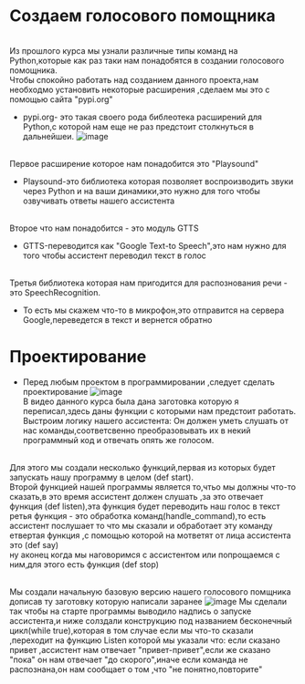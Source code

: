 # Создаем голосового помощника
<br/>Из прошлого курса мы узнали различные типы команд на Python,которые как раз таки нам понадобятся в создании голосового помощника.
<br/> Чтобы спокойно работать над созданием данного проекта,нам необходмо установить некоторые расширения ,сделаем мы это с помощью сайта "pypi.org"
* pypi.org- это такая своего рода библеотека расширений для Python,с которой нам еще не раз предстоит столкнуться в дальнейшеи.
![image](https://user-images.githubusercontent.com/97594146/167705353-a1448583-905d-4c35-b0dd-bca5b6ffef2f.png)

<br/> Первое расширение которое нам понадобится это "Playsound"
* Playsound-это библиотека которая позволяет воспроизводить звуки через Python и на ваши динамики,это нужно для того чтобы озвучивать ответы нашего ассистента

<br/> Второе что нам понадобится - это модуль GTTS
* GTTS-переводится как "Google Text-to Speech",это нам нужно для того чтобы ассистент переводил текст в голос

<br/> Третья библиотека которая нам пригодится для распознования речи - это SpeechRecognition.
* То есть мы скажем что-то в микрофон,это отправится на сервера Google,переведется в текст и вернется обратно

# Проектирование

* Перед любым проектом в программировании ,следует сделать проектирование 
![image](https://user-images.githubusercontent.com/97594146/167709795-4fa2a3b2-ec69-4a2c-a93c-5f9e9d7c160e.png)
<br/> В видео данного курса была дана заготовка которую я переписал,здесь даны функции с которыми нам предстоит работать.
<br/> Выстроим логику нашего ассистента: Он должен уметь слушать от нас команды,соответсвенно преобразовывать их в некий программный код и отвечать опять же голосом.

<br/> Для этого мы создали несколько функций,первая из которых будет запускать нашу программу в целом (def start).
<br/> Второй функцией нашей программы является то,чтьо мы должны что-то сказать,в это время ассистент должен слушать ,за это отвечает функция (def listen),эта функция будет переводить наш голос в текст
<br/> ретья функция - это обработка команд(handle_command),то есть ассистент послушает то что мы сказали и обработает эту команду
<br/> етвертая функция ,с помощью которой на мответят от лица ассистента это (def say)
<br/> ну аконец когда мы наговоримся с ассистентом или попрощаемся с ним,для этого есть функция (def stop) 

<br/> Мы создали начальную базовую версию нашего голосового помщника дописав ту заготовку которую написали заранее
![image](https://user-images.githubusercontent.com/97594146/167716036-f245a84c-74e1-4c82-af7c-81dfadda2bec.png)
Мы сделали так чтобы на старте программы выводило надпись о запуске ассистента,и ниже солздали конструкцию под названием бесконечный цикл(while true),которая в том случае если мы что-то сказали ,переходит на функцию Listen которой мы указали что: если сказано привет ,ассистент нам отвечает "привет-привет",если же сказано "пока" он нам отвечает "до скорого",иначе если команда не распознана,он нам сообщает о том ,что "не понятно,повторите"
